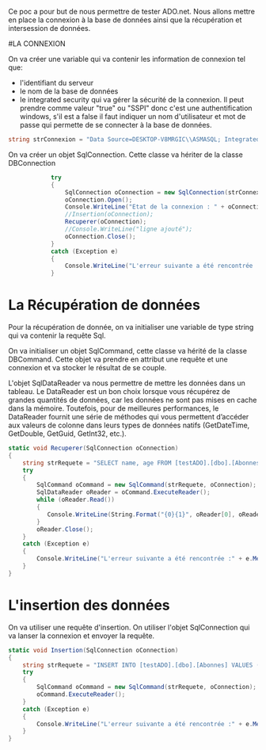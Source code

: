 Ce poc a pour but de nous permettre de tester ADO.net.
Nous allons mettre en place la connexion à la base de données ainsi que la récupération et intersession de données.

#LA CONNEXION
 
On va créer une variable qui va contenir les information de connexion tel que:
- l'identifiant du serveur
- le nom de la base de données
- le integrated security qui va gérer la sécurité de la connexion. Il peut prendre comme valeur "true" ou "SSPI" donc c'est  une authentification windows, s'il est a false il faut indiquer un nom d'utilisateur et mot de passe qui permette de se connecter à la  base de données.

~~~~csharp
string strConnexion = "Data Source=DESKTOP-V8MRGIC\\ASMASQL; Integrated Security=SSPI;" + "Initial Catalog=testADO";
~~~~

On va créer un objet SqlConnection. Cette classe va hériter de la classe DBConnection

~~~~csharp
            try
            {
                SqlConnection oConnection = new SqlConnection(strConnexion);
                oConnection.Open();
                Console.WriteLine("Etat de la connexion : " + oConnection.State);
                //Insertion(oConnection);
                Recuperer(oConnection);
                //Console.WriteLine("ligne ajouté");
                oConnection.Close();
            }
            catch (Exception e)
            {
                Console.WriteLine("L'erreur suivante a été rencontrée :" + e.Message);
            }    
~~~~~

# La Récupération de données
Pour la récupération de donnée, on va initialiser une variable de type string qui va contenir la requête Sql.

On va initialiser un objet SqlCommand, cette classe va hérité de la classe DBCommand. Cette objet va prendre en attribut une requête et une connexion et va stocker le résultat de se couple.

L'objet SqlDataReader va nous permettre de mettre les données dans un tableau.
Le DataReader est un bon choix lorsque vous récupérez de grandes quantités de données, car les données ne sont pas mises en cache dans la mémoire. Toutefois, pour de meilleures performances, le DataReader fournit une série de méthodes qui vous permettent d’accéder aux valeurs de colonne dans leurs types de données natifs (GetDateTime, GetDouble, GetGuid, GetInt32, etc.). 

~~~~csharp
static void Recuperer(SqlConnection oConnection)
{
    string strRequete = "SELECT name, age FROM [testADO].[dbo].[Abonnes];";
    try
    {
        SqlCommand oCommand = new SqlCommand(strRequete, oConnection);
        SqlDataReader oReader = oCommand.ExecuteReader();
        while (oReader.Read())
        {
           Console.WriteLine(String.Format("{0}{1}", oReader[0], oReader[1]));
        }
        oReader.Close();
    }
    catch (Exception e)
    {
        Console.WriteLine("L'erreur suivante a été rencontrée :" + e.Message);
    }  
}

~~~~

# L'insertion des données

On va utiliser une requête d'insertion. On utiliser l'objet SqlConnection qui va lanser la connexion et envoyer la requête.

~~~~csharp
static void Insertion(SqlConnection oConnection)
{
    string strRequete = "INSERT INTO [testADO].[dbo].[Abonnes] VALUES ('afaf',23)";
    try
    {
        SqlCommand oCommand = new SqlCommand(strRequete, oConnection);
        oCommand.ExecuteReader();
    }
    catch (Exception e)
    {
        Console.WriteLine("L'erreur suivante a été rencontrée :" + e.Message);
    }
}
~~~~


